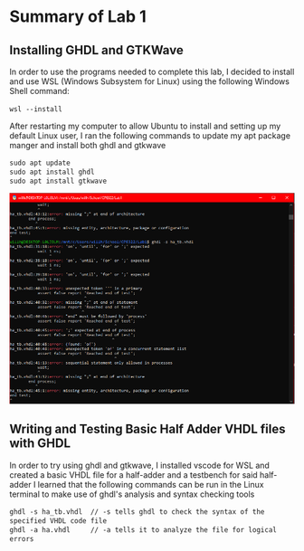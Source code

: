 # Summary of Lab 1
## Installing GHDL and GTKWave
In order to use the programs needed to complete this lab, I decided to install and use WSL (Windows Subsystem for Linux) using the following Windows Shell command:

` wsl --install `

After restarting my computer to allow Ubuntu to install and setting up my default Linux user, I ran the following commands to update my apt package manger and install both ghdl and gtkwave

``` 
sudo apt update
sudo apt install ghdl
sudo apt install gtkwave 
```

![Image of my terminal](Lab1_GHDL.png)

## Writing and Testing Basic Half Adder VHDL files with GHDL
In order to try using ghdl and gtkwave, I installed vscode for WSL and created a basic VHDL file for a half-adder and a testbench for said half-adder
I learned that the following commands can be run in the Linux terminal to make use of ghdl's analysis and syntax checking tools

```
ghdl -s ha_tb.vhdl  // -s tells ghdl to check the syntax of the specified VHDL code file
ghdl -a ha.vhdl     // -a tells it to analyze the file for logical errors
```
